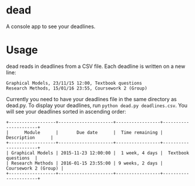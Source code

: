 # dead
A console app to see your deadlines.

# Usage
dead reads in deadlines from a CSV file. Each deadline is written on a new line:
```
Graphical Models, 23/11/15 12:00, Textbook questions
Research Methods, 15/01/16 23:55, Coursework 2 (Group)
```

Currently you need to have your deadlines file in the same directory as dead.py. To display your deadlines, run `python dead.py deadlines.csv`. You will see your deadlines sorted in ascending order:

```
+------------------+---------------------+-----------------+----------------------+
|      Module      |       Due date      |  Time remaining |     Description      |
+------------------+---------------------+-----------------+----------------------+
| Graphical Models | 2015-11-23 12:00:00 |  1 week, 4 days |  Textbook questions  |
| Research Methods | 2016-01-15 23:55:00 | 9 weeks, 2 days | Coursework 2 (Group) |
+------------------+---------------------+-----------------+----------------------+ 
```
